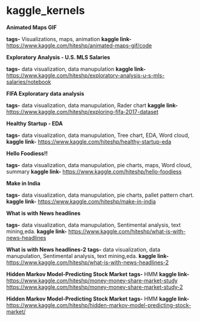 # kaggle_kernels


**Animated Maps GIF**

**tags-** Visualizations, maps, animation
**kaggle link-** https://www.kaggle.com/hiteshp/animated-maps-gif/code


**Exploratory Analysis - U.S. MLS Salaries**

**tags-** data visualization, data manupulation
**kaggle link-** https://www.kaggle.com/hiteshp/exploratory-analysis-u-s-mls-salaries/notebook


**FIFA Exploratary data analysis**

**tags-** data visualization, data manupulation, Rader chart
**kaggle link-** https://www.kaggle.com/hiteshp/exploring-fifa-2017-dataset



**Healthy Startup - EDA**

**tags-** data visualization, data manupulation, Tree chart, EDA, Word cloud,
**kaggle link-** https://www.kaggle.com/hiteshp/healthy-startup-eda



**Hello Foodiess!!**

**tags-** data visualization, data manupulation, pie charts, maps, Word cloud, summary
**kaggle link-** https://www.kaggle.com/hiteshp/hello-foodiess



**Make in India**

**tags-** data visualization, data manupulation, pie charts, pallet pattern chart.
**kaggle link-** https://www.kaggle.com/hiteshp/make-in-india


**What is with News headlines**

**tags-** data visualization, data manupulation, Sentimental analysis, text mining,eda.
**kaggle link-** https://www.kaggle.com/hiteshp/what-is-with-news-headlines



**What is with News headlines-2**
**tags-** data visualization, data manupulation, Sentimental analysis, text mining,eda.
**kaggle link-** https://www.kaggle.com/hiteshp/what-is-with-news-headlines-2


**Hidden Markov Model-Predicting Stock Market**
**tags-** HMM
**kaggle link-** https://www.kaggle.com/hiteshp/money-money-share-market-study
https://www.kaggle.com/hiteshp/money-money-share-market-study-2

**Hidden Markov Model-Predicting Stock Market**
**tags-** HMM
**kaggle link-** https://www.kaggle.com/hiteshp/hidden-markov-model-predicting-stock-market/







